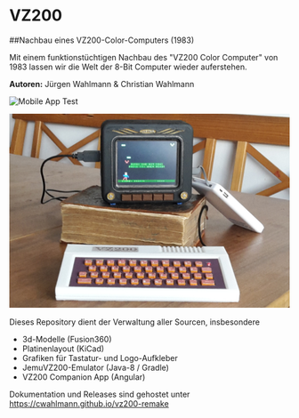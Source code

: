 # VZ200
##Nachbau eines VZ200-Color-Computers (1983)

Mit einem funktionstüchtigen Nachbau des "VZ200 Color Computer" von 1983 lassen wir die Welt der 8-Bit Computer wieder auferstehen.

__Autoren:__ Jürgen Wahlmann & Christian Wahlmann

![Mobile App Test](https://github.com/cwahlmann/vz200/workflows/Mobile%20App%20Test/badge.svg)

![Prototyp](images/resized/VZ200-komplett-5Zoll-Monitor-TheHunter.jpg "VZ200 - 70%")

Dieses Repository dient der Verwaltung aller Sourcen, insbesondere
* 3d-Modelle (Fusion360)
* Platinenlayout (KiCad)
* Grafiken für Tastatur- und Logo-Aufkleber
* JemuVZ200-Emulator (Java-8 / Gradle)
* VZ200 Companion App (Angular)

Dokumentation und Releases sind gehostet unter https://cwahlmann.github.io/vz200-remake
